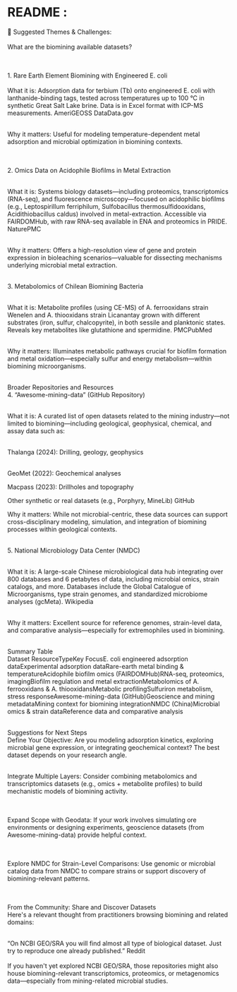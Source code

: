 # README :

​​​​🧩 Suggested Themes & Challenges:
​
<br>
<br>
​What are the biomining available datasets? <br>

<br>
<br>
​1. Rare Earth Element Biomining with Engineered E. coli <br>
<br>
​What it is: Adsorption data for terbium (Tb) onto engineered E. coli with lanthanide-binding tags, tested across temperatures up to 100 °C in synthetic Great Salt Lake brine. Data is in Excel format with ICP-MS measurements. AmeriGEOSS DataData.gov <br>
<br>

​Why it matters: Useful for modeling temperature-dependent metal adsorption and microbial optimization in biomining contexts. <br>
<br>
<br>

​2. Omics Data on Acidophile Biofilms in Metal Extraction <br>

<br>
​What it is: Systems biology datasets—including proteomics, transcriptomics (RNA-seq), and fluorescence microscopy—focused on acidophilic biofilms (e.g., Leptospirillum ferriphilum, Sulfobacillus thermosulfidooxidans, Acidithiobacillus caldus) involved in metal-extraction. Accessible via FAIRDOMHub, with raw RNA-seq available in ENA and proteomics in PRIDE. NaturePMC <br>
<br>

​Why it matters: Offers a high-resolution view of gene and protein expression in bioleaching scenarios—valuable for dissecting mechanisms underlying microbial metal extraction. <br>
<br>

​3. Metabolomics of Chilean Biomining Bacteria <br>
<br>

​What it is: Metabolite profiles (using CE-MS) of A. ferrooxidans strain Wenelen and A. thiooxidans strain Licanantay grown with different substrates (iron, sulfur, chalcopyrite), in both sessile and planktonic states. Reveals key metabolites like glutathione and spermidine. PMCPubMed <br>
<br>

​Why it matters: Illuminates metabolic pathways crucial for biofilm formation and metal oxidation—especially sulfur and energy metabolism—within biomining microorganisms. <br>
<br>

​Broader Repositories and Resources <br>
​4. “Awesome-mining-data” (GitHub Repository) <br>
<br>

​What it is: A curated list of open datasets related to the mining industry—not limited to biomining—including geological, geophysical, chemical, and assay data such as: <br>
<br>

​Thalanga (2024): Drilling, geology, geophysics <br>
<br>

​GeoMet (2022): Geochemical analyses <br>

​Macpass (2023): Drillholes and topography <br>

​Other synthetic or real datasets (e.g., Porphyry, MineLib) GitHub <br>

​Why it matters: While not microbial-centric, these data sources can support cross-disciplinary modeling, simulation, and integration of biomining processes within geological contexts. <br>
<br>

​5. National Microbiology Data Center (NMDC) <br>
<br>

​What it is: A large-scale Chinese microbiological data hub integrating over 800 databases and 6 petabytes of data, including microbial omics, strain catalogs, and more. Databases include the Global Catalogue of Microorganisms, type strain genomes, and standardized microbiome analyses (gcMeta). Wikipedia <br>
<br>

​Why it matters: Excellent source for reference genomes, strain-level data, and comparative analysis—especially for extremophiles used in biomining. <br>
<br>

​Summary Table <br>
​Dataset ResourceTypeKey FocusE. coli engineered adsorption dataExperimental adsorption dataRare-earth metal binding & temperatureAcidophile biofilm omics (FAIRDOMHub)RNA-seq, proteomics, imagingBiofilm regulation and metal extractionMetabolomics of A. ferrooxidans & A. thiooxidansMetabolic profilingSulfuriron metabolism, stress responseAwesome-mining-data (GitHub)Geoscience and mining metadataMining context for biomining integrationNMDC (China)Microbial omics & strain dataReference data and comparative analysis
<br>
<br>

​Suggestions for Next Steps <br>
​Define Your Objective: Are you modeling adsorption kinetics, exploring microbial gene expression, or integrating geochemical context? The best dataset depends on your research angle.
<br>
<br>

​Integrate Multiple Layers: Consider combining metabolomics and transcriptomics datasets (e.g., omics + metabolite profiles) to build mechanistic models of biomining activity. <br>
<br>
<br>

​Expand Scope with Geodata: If your work involves simulating ore environments or designing experiments, geoscience datasets (from Awesome-mining-data) provide helpful context. <br>
<br>
<br>

​Explore NMDC for Strain-Level Comparisons: Use genomic or microbial catalog data from NMDC to compare strains or support discovery of biomining-relevant patterns. <br>
<br>
<br>

​From the Community: Share and Discover Datasets <br>
​Here's a relevant thought from practitioners browsing biomining and related domains: <br>
<br>

​“On NCBI GEO/SRA you will find almost all type of biological dataset. Just try to reproduce one already published.” Reddit <br>
<br>
​If you haven't yet explored NCBI GEO/SRA, those repositories might also house biomining-relevant transcriptomics, proteomics, or metagenomics data—especially from mining-related microbial studies. <br>
